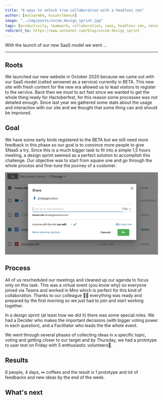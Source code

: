```yaml
---
title: "6 ways to unlock true collaboration with a headless cms"
author: [molnarm84, huszerlbence]
image: "../img/posts/sncom_design_sprint.jpg"
tags: [productivity, teamwork, collaboration, saas, headless cms, sensenet]
redirect_to: https://www.sensenet.com/blog/sncom-design_sprint
---
```


With the launch of our new SaaS model we went ...

---

## Roots

We launched our new website in October 2020 because we came out with our SaaS model (called sensenet as a service) currently in BETA. This new site with fresh content for the new era allowed us to lead visitors to register to the service. Back then we must to act fast since we wanted to get the whole thing ready for Hactoberfest, for this reason some processes was not detailed enough. Since last year we gathered some stats about the usage and interaction with our site and we thought that some thing can and should be improved.

## Goal

We have some early birds registered to the BETA but we still need more feedback in this phase so our goal is to convince more people to give SNaaS a try. Since this is a much bigger task to fit into a simple 1,5 hours meeting, a design sprint seemed as a perfect solution to accomplish this challenge. Our objective was to start from square one and go through the whole process and fine-tune the journey of a customer.

<p align="center">
<img src="/img/posts/collaboration/sharing.png" alt="Sharing">
</p>

## Process


All of us rescheduled our meetings and cleaned up our agenda to focus only on this task. This was a virtual event (you know why) so everyone joined via Teams and worked in Miro which is perfect for this kind of collaboration. Thanks to our colleague 👏🏼 everything was ready and prepared by the first morning so we just had to join and start working together.

In a design sprint (at least how we did it) there was some special roles. We had a Decider who makes the important decisions (with bigger voting power in each question), and a Facilitator who leads the the whole event.

We went through several phases of collecting ideas in a specific topic, voting and getting closer to our target and by Thursday, we had a prototype to user test on Friday with 5 enthusiastic volunteers👏.

## Results

6 people, 4 days, ∞ coffees and the result is 1 prototype and lot of feedbacks and new ideas by the end of the week.


## What's next


